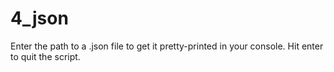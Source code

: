 # 4_json

Enter the path to a .json file to get it pretty-printed in your console. Hit enter to quit the script.
